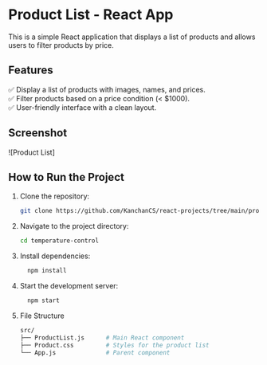 # Product List - React App

This is a simple React application that displays a list of products and allows users to filter products by price.

## Features
✅ Display a list of products with images, names, and prices.  
✅ Filter products based on a price condition (< $1000).  
✅ User-friendly interface with a clean layout.

## Screenshot
![Product List]

## How to Run the Project
1. Clone the repository:
   ```bash
   git clone https://github.com/KanchanCS/react-projects/tree/main/product-list
2. Navigate to the project directory:
     ```bash
     cd temperature-control
3. Install dependencies:
   ```bash
     npm install
4. Start the development server:
    ```bash
      npm start
5. File Structure
   ```bash
   src/
   ├── ProductList.js      # Main React component
   ├── Product.css         # Styles for the product list
   └── App.js              # Parent component
